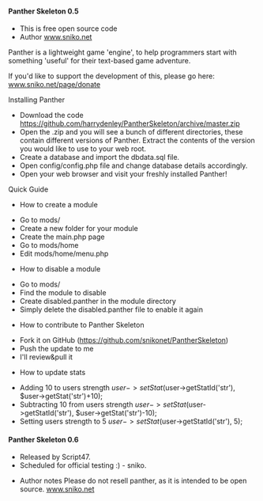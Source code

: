 #### Panther Skeleton 0.5
* This is free open source code
* Author www.sniko.net

Panther is a lightweight game 'engine', to help programmers start
with something 'useful' for their text-based game adventure.

If you'd like to support the development of this, please go here:
www.sniko.net/page/donate

Installing Panther

* Download the code https://github.com/harrydenley/PantherSkeleton/archive/master.zip
* Open the .zip and you will see a bunch of different directories, these contain different versions of Panther. Extract the contents of the version you would like to use to your web root.
* Create a database and import the dbdata.sql file.
* Open config/config.php file and change database details accordingly.
* Open your web browser and visit your freshly installed Panther!

Quick Guide

- How to create a module
* Go to mods/
* Create a new folder for your module
* Create the main.php page
* Go to mods/home
* Edit mods/home/menu.php

- How to disable a module
* Go to mods/
* Find the module to disable
* Create disabled.panther in the module directory
* Simply delete the disabled.panther file to enable it again

- How to contribute to Panther Skeleton
* Fork it on GitHub (https://github.com/snikonet/PantherSkeleton)
* Push the update to me
* I'll review&pull it

- How to update stats
* Adding 10 to users strength
    $user->setStat($user->getStatId('str'), $user->getStat('str')+10);
* Subtracting 10 from users strength
    $user->setStat($user->getStatId('str'), $user->getStat('str')-10);
* Setting users strength to 5
    $user->setStat($user->getStatId('str'), 5);

#### Panther Skeleton 0.6

 * Released by Script47.
 * Scheduled for official testing :) - sniko.

- Author notes
Please do not resell panther, as it is intended to be open source.
www.sniko.net 
